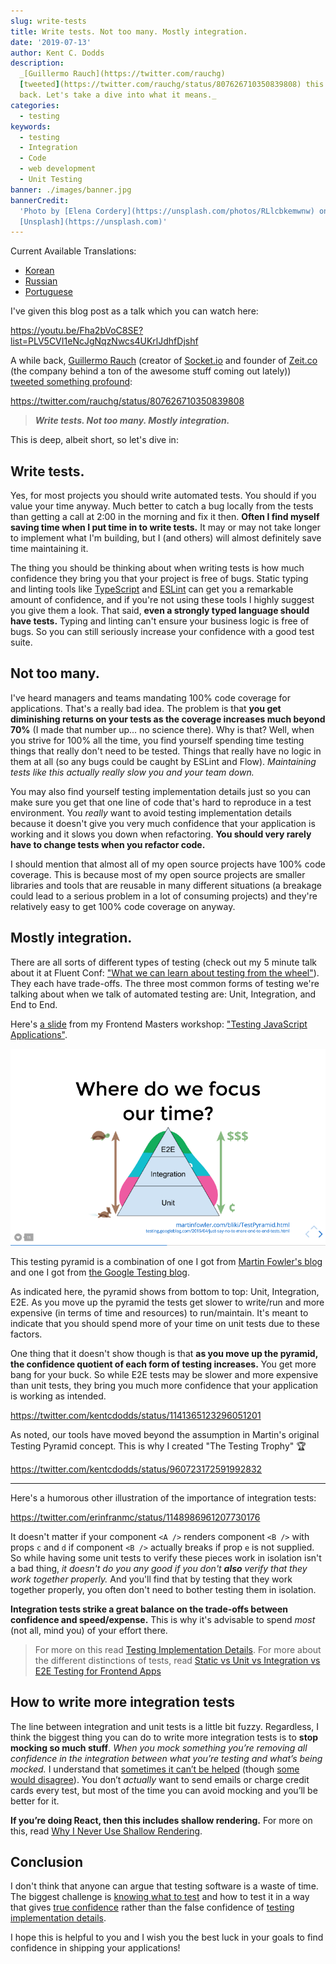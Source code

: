 ```yaml
---
slug: write-tests
title: Write tests. Not too many. Mostly integration.
date: '2019-07-13'
author: Kent C. Dodds
description:
  _[Guillermo Rauch](https://twitter.com/rauchg)
  [tweeted](https://twitter.com/rauchg/status/807626710350839808) this a while
  back. Let's take a dive into what it means._
categories:
  - testing
keywords:
  - testing
  - Integration
  - Code
  - web development
  - Unit Testing
banner: ./images/banner.jpg
bannerCredit:
  'Photo by [Elena Cordery](https://unsplash.com/photos/RLlcbkemwnw) on
  [Unsplash](https://unsplash.com)'
---
```


Current Available Translations:

- [Korean](https://www.vobour.com/%ED%85%8C%EC%8A%A4%ED%8A%B8%EB%A5%BC-%EC%9E%91%EC%84%B1%ED%95%98%EC%9E%90-%EB%84%88%EB%AC%B4-%EB%A7%8E%EC%9D%B4%EB%8A%94-%EB%A7%90%EA%B3%A0-%ED%86%B5%ED%95%A9-%EC%9C%84%EC%A3%BC%EB%A1%9C-write-tests)
- [Russian](http://howtorecover.me/napisite-testy-ne-sliskom-mnogo)
- [Portuguese](https://medium.com/@sergioamjr91/escreva-testes-não-muitos-mas-mais-de-integração-7ebebf225516)

I've given this blog post as a talk which you can watch here:

https://youtu.be/Fha2bVoC8SE?list=PLV5CVI1eNcJgNqzNwcs4UKrlJdhfDjshf

A while back, [Guillermo Rauch‏](https://twitter.com/rauchg) (creator of
[Socket.io](https://socket.io) and founder of [Zeit.co](https://zeit.co) (the
company behind a ton of the awesome stuff coming out lately))
[tweeted something profound](https://twitter.com/rauchg/status/807626710350839808):

https://twitter.com/rauchg/status/807626710350839808

> **_Write tests. Not too many. Mostly integration._**

This is deep, albeit short, so let's dive in:

## Write tests.

Yes, for most projects you should write automated tests. You should if you value
your time anyway. Much better to catch a bug locally from the tests than getting
a call at 2:00 in the morning and fix it then. **Often I find myself saving time
when I put time in to write tests.** It may or may not take longer to implement
what I'm building, but I (and others) will almost definitely save time
maintaining it.

The thing you should be thinking about when writing tests is how much confidence
they bring you that your project is free of bugs. Static typing and linting
tools like [TypeScript](https://www.typescriptlang.org) and
[ESLint](https://eslint.org) can get you a remarkable amount of confidence, and
if you're not using these tools I highly suggest you give them a look. That
said, **even a strongly typed language should have tests.** Typing and linting
can't ensure your business logic is free of bugs. So you can still seriously
increase your confidence with a good test suite.

## Not too many.

I've heard managers and teams mandating 100% code coverage for applications.
That's a really bad idea. The problem is that **you get diminishing returns on
your tests as the coverage increases much beyond 70%** (I made that number up...
no science there). Why is that? Well, when you strive for 100% all the time, you
find yourself spending time testing things that really don't need to be tested.
Things that really have no logic in them at all (so any bugs could be caught by
ESLint and Flow). _Maintaining tests like this actually really slow you and your
team down._

You may also find yourself testing implementation details just so you can make
sure you get that one line of code that's hard to reproduce in a test
environment. You _really_ want to avoid testing implementation details because
it doesn't give you very much confidence that your application is working and it
slows you down when refactoring. **You should very rarely have to change tests
when you refactor code.**

I should mention that almost all of my open source projects have 100% code
coverage. This is because most of my open source projects are smaller libraries
and tools that are reusable in many different situations (a breakage could lead
to a serious problem in a lot of consuming projects) and they're relatively easy
to get 100% code coverage on anyway.

## Mostly integration.

There are all sorts of different types of testing (check out my 5 minute talk
about it at Fluent Conf:
["What we can learn about testing from the wheel"](https://youtu.be/Da9wfQ0frGA?list=PLV5CVI1eNcJgNqzNwcs4UKrlJdhfDjshf)).
They each have trade-offs. The three most common forms of testing we're talking
about when we talk of automated testing are: Unit, Integration, and End to End.

Here's [a slide](http://slides.com/kentcdodds/testing-workshop#/4/8) from my
Frontend Masters workshop:
["Testing JavaScript Applications"](https://frontendmasters.com/courses/testing-javascript).

![testing pyramid](./images/2.png)

This testing pyramid is a combination of one I got from
[Martin Fowler's blog](https://martinfowler.com/bliki/TestPyramid.html) and one
I got from
[the Google Testing blog](https://testing.googleblog.com/2015/04/just-say-no-to-more-end-to-end-tests.html).

As indicated here, the pyramid shows from bottom to top: Unit, Integration, E2E.
As you move up the pyramid the tests get slower to write/run and more expensive
(in terms of time and resources) to run/maintain. It's meant to indicate that
you should spend more of your time on unit tests due to these factors.

One thing that it doesn't show though is that **as you move up the pyramid, the
confidence quotient of each form of testing increases.** You get more bang for
your buck. So while E2E tests may be slower and more expensive than unit tests,
they bring you much more confidence that your application is working as
intended.

https://twitter.com/kentcdodds/status/1141365123296051201

As noted, our tools have moved beyond the assumption in Martin's original
Testing Pyramid concept. This is why I created "The Testing Trophy" 🏆

https://twitter.com/kentcdodds/status/960723172591992832

---

Here's a humorous other illustration of the importance of integration tests:

https://twitter.com/erinfranmc/status/1148986961207730176

It doesn't matter if your component `<A />` renders component `<B />` with props
`c` and `d` if component `<B />` actually breaks if prop `e` is not supplied. So
while having some unit tests to verify these pieces work in isolation isn't a
bad thing, _it doesn't do you any good if you don't **also** verify that they
work together properly._ And you'll find that by testing that they work together
properly, you often don't need to bother testing them in isolation.

**Integration tests strike a great balance on the trade-offs between confidence
and speed/expense.** This is why it's advisable to spend _most_ (not all, mind
you) of your effort there.

> For more on this read
> [Testing Implementation Details](/blog/testing-implementation-details). For
> more about the different distinctions of tests, read
> [Static vs Unit vs Integration vs E2E Testing for Frontend Apps](/blog/unit-vs-integration-vs-e2e-tests)

## How to write more integration tests

The line between integration and unit tests is a little bit fuzzy. Regardless, I
think the biggest thing you can do to write more integration tests is to **stop
mocking so much stuff**. _When you mock something you’re removing all confidence
in the integration between what you’re testing and what’s being mocked._ I
understand that [sometimes it can’t be helped](/blog/the-merits-of-mocking)
(though [some would disagree](https://youtu.be/EaxDl5NPuCA)). You don’t
_actually_ want to send emails or charge credit cards every test, but most of
the time you can avoid mocking and you’ll be better for it.

**If you’re doing React, then this includes shallow rendering.** For more on
this, read
[Why I Never Use Shallow Rendering](/blog/why-i-never-use-shallow-rendering).

## Conclusion

I don't think that anyone can argue that testing software is a waste of time.
The biggest challenge is [knowing what to test](/blog/how-to-know-what-to-test)
and how to test it in a way that gives
[true confidence](/blog/confidently-shipping-code) rather than the false
confidence of
[testing implementation details](/blog/testing-implementation-details).

I hope this is helpful to you and I wish you the best luck in your goals to find
confidence in shipping your applications!
